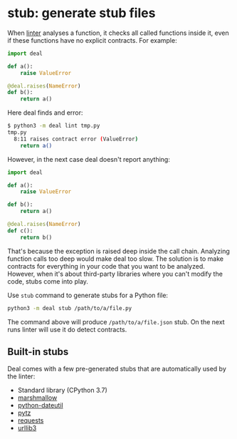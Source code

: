 # **stub**: generate stub files

When [linter](lint) analyses a function, it checks all called functions inside it, even if these functions have no explicit contracts. For example:

```python
import deal

def a():
    raise ValueError

@deal.raises(NameError)
def b():
    return a()
```

Here deal finds and error:

```bash
$ python3 -m deal lint tmp.py
tmp.py
  8:11 raises contract error (ValueError)
    return a()
```

However, in the next case deal doesn't report anything:

```python
import deal

def a():
    raise ValueError

def b():
    return a()

@deal.raises(NameError)
def c():
    return b()
```

That's because the exception is raised deep inside the call chain. Analyzing function calls too deep would make deal too slow. The solution is to make contracts for everything in your code that you want to be analyzed. However, when it's about third-party libraries where you can't modify the code, stubs come into play.

Use `stub` command to generate stubs for a Python file:

```bash
python3 -m deal stub /path/to/a/file.py
```

The command above will produce `/path/to/a/file.json` stub. On the next runs linter will use it do detect contracts.

## Built-in stubs

Deal comes with a few pre-generated stubs that are automatically used by the linter:

+ Standard library (CPython 3.7)
+ [marshmallow](https://pypi.org/project/marshmallow/)
+ [python-dateutil](https://pypi.org/project/python-dateutil/)
+ [pytz](https://pypi.org/project/pytz/)
+ [requests](https://pypi.org/project/requests/)
+ [urllib3](https://pypi.org/project/urllib3/)
